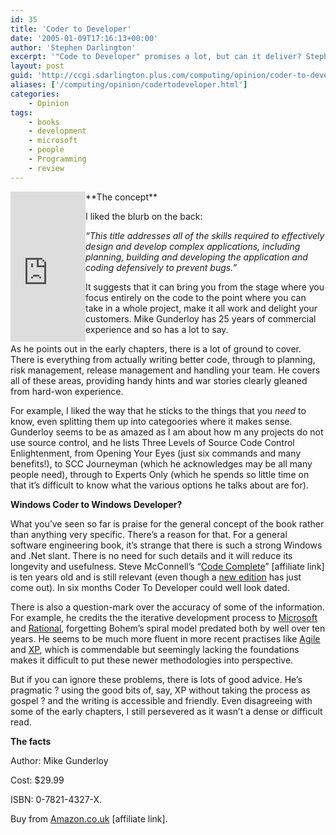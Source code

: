 ```yaml
---
id: 35
title: 'Coder to Developer'
date: '2005-01-09T17:16:13+00:00'
author: 'Stephen Darlington'
excerpt: '"Code to Developer" promises a lot, but can it deliver? Stephen Darlington finds out. '
layout: post
guid: 'http://ccgi.sdarlington.plus.com/computing/opinion/coder-to-developer.html'
aliases: ['/computing/opinion/codertodeveloper.html']
categories:
    - Opinion
tags:
    - books
    - development
    - microsoft
    - people
    - Programming
    - review
---
```


<iframe align="left" frameborder="0" marginheight="0" marginwidth="0" scrolling="no" src="http://rcm.amazon.com/e/cm?t=zx81orguk00&o=1&p=8&l=as1&asins=078214327X&fc1=000000&IS2=1&lt1=_blank&lc1=0000ff&bc1=000000&bg1=ffffff&f=ifr" style="width:120px;height:240px;"></iframe>**The concept**

I liked the blurb on the back:

*“This title addresses all of the skills required to effectively design and develop complex applications, including planning, building and developing the application and coding defensively to prevent bugs.”*

It suggests that it can bring you from the stage where you focus entirely on the code to the point where you can take in a whole project, make it all work and delight your customers. Mike Gunderloy has 25 years of commercial experience and so has a lot to say.

As he points out in the early chapters, there is a lot of ground to cover. There is everything from actually writing better code, through to planning, risk management, release management and handling your team. He covers all of these areas, providing handy hints and war stories clearly gleaned from hard-won experience.

For example, I liked the way that he sticks to the things that you *need* to know, even splitting them up into categoories where it makes sense. Gunderloy seems to be as amazed as I am about how m any projects do not use source control, and he lists Three Levels of Source Code Control Enlightenment, from Opening Your Eyes (just six commands and many benefits!), to SCC Journeyman (which he acknowledges may be all many people need), through to Experts Only (which he spends so little time on that it’s difficult to know what the various options he talks about are for).

**Windows Coder to Windows Developer?**

What you’ve seen so far is praise for the general concept of the book rather than anything very specific. There’s a reason for that. For a general software engineering book, it’s strange that there is such a strong Windows and .Net slant. There is no need for such details and it will reduce its longevity and usefulness. Steve McConnell’s “[Code Complete](http://www.amazon.com/exec/obidos/ASIN/0735619670/zx81orguk00)” [affiliate link] is ten years old and is still relevant (even though a [new edition](http://www.cc2e.com/) has just come out). In six months Coder To Developer could well look dated.

There is also a question-mark over the accuracy of some of the information. For example, he credits the the iterative development process to [Microsoft](http://www.microsoft.com/) and [Rational](http://www-306.ibm.com/software/rational/), forgetting Bohem’s spiral model predated both by well over ten years. He seems to be much more fluent in more recent practises like [Agile](http://agilemanifesto.org/) and [XP](/computing/opinion/extremeprogramming.html), which is commendable but seemingly lacking the foundations makes it difficult to put these newer methodologies into perspective.

But if you can ignore these problems, there is lots of good advice. He’s pragmatic ? using the good bits of, say, XP without taking the process as gospel ? and the writing is accessible and friendly. Even disagreeing with some of the early chapters, I still persevered as it wasn’t a dense or difficult read.

**The facts**

Author: Mike Gunderloy

Cost: $29.99

ISBN: 0-7821-4327-X.

Buy from [Amazon.co.uk](http://www.amazon.co.uk/exec/obidos/ASIN/078214327X/zx81orguk) [affiliate link].